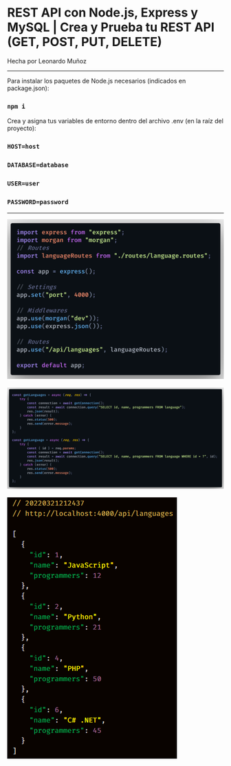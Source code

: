 # REST API con Node.js, Express y MySQL | Crea y Prueba tu REST API (GET, POST, PUT, DELETE)

Hecha por Leonardo Muñoz

<hr/>

Para instalar los paquetes de Node.js necesarios (indicados en package.json):
### `npm i`

Crea y asigna tus variables de entorno dentro del archivo .env (en la raíz del proyecto):

### `HOST=host`
### `DATABASE=database`
### `USER=user`
### `PASSWORD=password`

<hr/>

![](./preview1.png)
<br/><br/>
![](./preview2.png)
<br/><br/>
![](./preview3.PNG)
